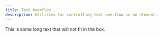 ```yaml
---
title: Text Overflow
description: Utilities for controlling text overflow in an element.
---
```

<div>
    <card-example>
		<div class="container rounded-md bg-surface-1 p-24">
			<div class="w-1/2 text-white truncate">This is some long text that will not fit in the box.</div>
		</div>
    </card-example>
</div>